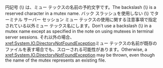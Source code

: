 <span data-ttu-id="018b7-101">円記号 (\\) は、ミュー テックスの名前の予約文字です。</span><span class="sxs-lookup"><span data-stu-id="018b7-101">The backslash (\\) is a reserved character in a mutex name.</span></span> <span data-ttu-id="018b7-102">バック スラッシュを使用しない (\\) でターミナル サーバー セッション ミュー テックスの使用に関する注意事項で指定されている以外ミュー テックス名にします。</span><span class="sxs-lookup"><span data-stu-id="018b7-102">Don't use a backslash (\\) in a mutex name except as specified in the note on using mutexes in terminal server sessions.</span></span> <span data-ttu-id="018b7-103">それ以外の場合、<xref:System.IO.DirectoryNotFoundException>ミュー テックスの名前が既存のファイルを表す場合でも、スローされる可能性があります。</span><span class="sxs-lookup"><span data-stu-id="018b7-103">Otherwise, a <xref:System.IO.DirectoryNotFoundException> may be thrown, even though the name of the mutex represents an existing file.</span></span>

